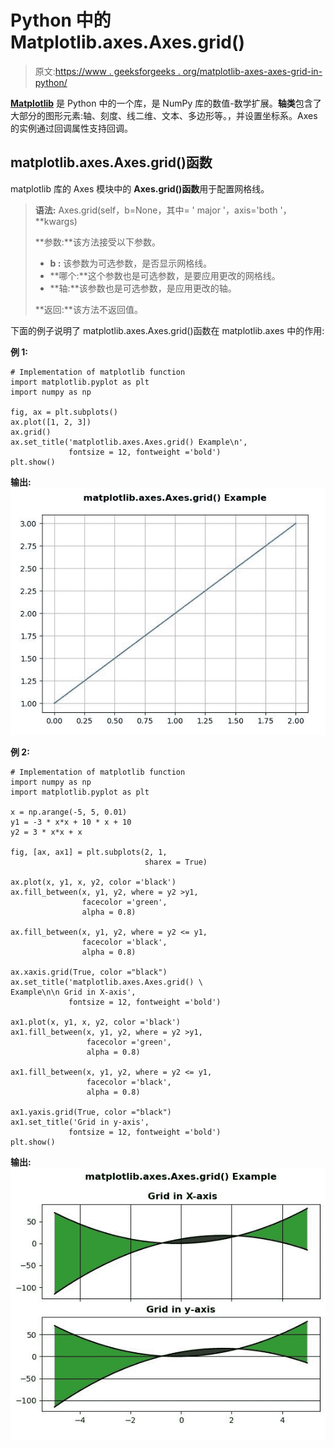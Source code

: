 # Python 中的 Matplotlib.axes.Axes.grid()

> 原文:[https://www . geeksforgeeks . org/matplotlib-axes-axes-grid-in-python/](https://www.geeksforgeeks.org/matplotlib-axes-axes-grid-in-python/)

**[Matplotlib](https://www.geeksforgeeks.org/python-introduction-matplotlib/)** 是 Python 中的一个库，是 NumPy 库的数值-数学扩展。**轴类**包含了大部分的图形元素:轴、刻度、线二维、文本、多边形等。，并设置坐标系。Axes 的实例通过回调属性支持回调。

## matplotlib.axes.Axes.grid()函数

matplotlib 库的 Axes 模块中的 **Axes.grid()函数**用于配置网格线。

> **语法:** Axes.grid(self，b=None，其中= ' major '，axis='both '，**kwargs)
> 
> **参数:**该方法接受以下参数。
> 
> *   **b :** 该参数为可选参数，是否显示网格线。
> *   **哪个:**这个参数也是可选参数，是要应用更改的网格线。
> *   **轴:**该参数也是可选参数，是应用更改的轴。
> 
> **返回:**该方法不返回值。

下面的例子说明了 matplotlib.axes.Axes.grid()函数在 matplotlib.axes 中的作用:

**例 1:**

```
# Implementation of matplotlib function   
import matplotlib.pyplot as plt
import numpy as np

fig, ax = plt.subplots()
ax.plot([1, 2, 3])
ax.grid()
ax.set_title('matplotlib.axes.Axes.grid() Example\n',
             fontsize = 12, fontweight ='bold')
plt.show()
```

**输出:**
![](img/141dd40979273662a85cd6b4e95d9b8a.png)

**例 2:**

```
# Implementation of matplotlib function
import numpy as np
import matplotlib.pyplot as plt

x = np.arange(-5, 5, 0.01)
y1 = -3 * x*x + 10 * x + 10
y2 = 3 * x*x + x

fig, [ax, ax1] = plt.subplots(2, 1, 
                              sharex = True)

ax.plot(x, y1, x, y2, color ='black')
ax.fill_between(x, y1, y2, where = y2 >y1,
                facecolor ='green',
                alpha = 0.8)

ax.fill_between(x, y1, y2, where = y2 <= y1, 
                facecolor ='black', 
                alpha = 0.8)

ax.xaxis.grid(True, color ="black")
ax.set_title('matplotlib.axes.Axes.grid() \
Example\n\n Grid in X-axis',
             fontsize = 12, fontweight ='bold')

ax1.plot(x, y1, x, y2, color ='black')
ax1.fill_between(x, y1, y2, where = y2 >y1, 
                 facecolor ='green',
                 alpha = 0.8)

ax1.fill_between(x, y1, y2, where = y2 <= y1,
                 facecolor ='black', 
                 alpha = 0.8)

ax1.yaxis.grid(True, color ="black")
ax1.set_title('Grid in y-axis',
             fontsize = 12, fontweight ='bold')
plt.show()
```

**输出:**
![](img/7dcedf42214764072d47476fcaecad97.png)